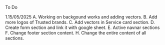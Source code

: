 To Do 


1.15/05/2025
 A. Working on backgound works and adding vectors.
 B. Add more logos of Trusted brands.
 C. Add vectors in Service card section.
 D. Create form section and link it with google sheet.
 E. Active navnar sections
 F. Change footer section content.
 H. Change the entire content of all sections.